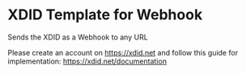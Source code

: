 # XDID Template for Webhook
Sends the XDID as a Webhook to any URL

Please create an account on https://xdid.net and follow this guide for implementation: https://xdid.net/documentation